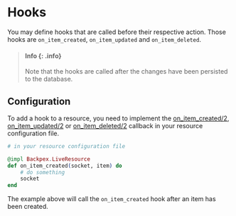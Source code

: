 # Hooks

You may define hooks that are called before their respective action. Those hooks are `on_item_created`, `on_item_updated` and `on_item_deleted`.

> #### Info {: .info}
>
> Note that the hooks are called after the changes have been persisted to the database.

## Configuration

To add a hook to a resource, you need to implement the [on_item_created/2](Backpex.LiveResource.html#c:on_item_created/2), [on_item_updated/2](Backpex.LiveResource.html#c:on_item_updated/2) or [on_item_deleted/2](Backpex.LiveResource.html#c:on_item_deleted/2) callback in your resource configuration file.

```elixir
# in your resource configuration file

@impl Backpex.LiveResource
def on_item_created(socket, item) do
    # do something
    socket
end
```

The example above will call the `on_item_created` hook after an item has been created.
